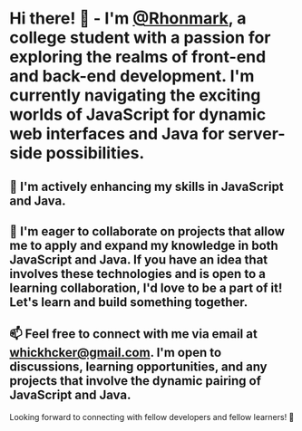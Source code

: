# Hi there! 👋 - I'm [@Rhonmark](https://github.com/Rhonmark), a college student with a passion for exploring the realms of front-end and back-end development. I'm currently navigating the exciting worlds of JavaScript for dynamic web interfaces and Java for server-side possibilities.

## 🌱 I'm actively enhancing my skills in JavaScript and Java.

## 💼 I'm eager to collaborate on projects that allow me to apply and expand my knowledge in both JavaScript and Java. If you have an idea that involves these technologies and is open to a learning collaboration, I'd love to be a part of it! Let's learn and build something together.

## 📫 Feel free to connect with me via email at [whickhcker@gmail.com](mailto:whickhcker@gmail.com). I'm open to discussions, learning opportunities, and any projects that involve the dynamic pairing of JavaScript and Java.

Looking forward to connecting with fellow developers and fellow learners! 🚀
